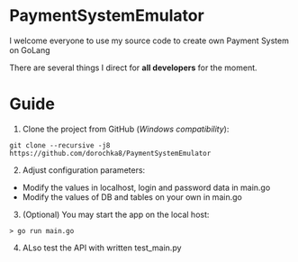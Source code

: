 # PaymentSystemEmulator

I welcome everyone to use my source code to create own Payment System on GoLang

There are several things I direct for **all developers** for the moment.

# Guide

1. Clone the project from GitHub (*Windows compatibility*):

```
git clone --recursive -j8 https://github.com/dorochka8/PaymentSystemEmulator
```
2. Adjust configuration parameters:
- Modify the values in localhost, login and password data in main.go
- Modify the values of DB and tables on your own in main.go

3. (Optional) You may start the app on the local host:
```
> go run main.go
```
4. ALso test the API with written test_main.py
